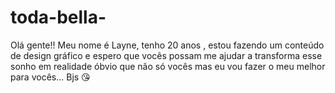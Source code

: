 # toda-bella-
Olá gente!! Meu nome é Layne, tenho 20 anos , estou fazendo um conteúdo de design gráfico e espero que vocês possam me ajudar a transforma esse sonho em realidade óbvio que não só vocês mas eu vou fazer o meu melhor para vocês... Bjs 😘
